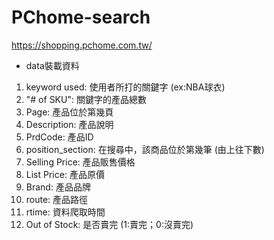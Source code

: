 # PChome-search
https://shopping.pchome.com.tw/

- data裝載資料
1. keyword used: 使用者所打的關鍵字 (ex:NBA球衣)
2. "# of SKU": 關鍵字的產品總數
3. Page: 產品位於第幾頁
4. Description: 產品說明
5. PrdCode: 產品ID
6. position_section: 在搜尋中，該商品位於第幾筆 (由上往下數)
7. Selling Price: 產品販售價格
8. List Price: 產品原價
9. Brand: 產品品牌
10. route: 產品路徑
11. rtime: 資料爬取時間
12. Out of Stock: 是否賣完 (1:賣完；0:沒賣完)
